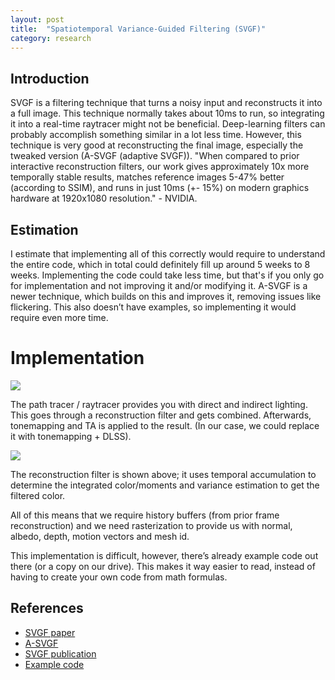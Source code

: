 ```yaml
---
layout: post
title:  "Spatiotemporal Variance-Guided Filtering (SVGF)"
category: research 
---
```


## Introduction

SVGF is a filtering technique that turns a noisy input and reconstructs it into a full image. This technique normally takes about 10ms to run, so integrating it into a real-time raytracer might not be beneficial. Deep-learning filters can probably accomplish something similar in a lot less time. However, this technique is very good at reconstructing the final image, especially the tweaked version (A-SVGF (adaptive SVGF)).
"When compared to prior interactive reconstruction filters, our work gives approximately 10x more temporally stable results, matches reference images 5-47% better (according to SSIM), and runs in just 10ms (+- 15%) on modern graphics hardware at 1920x1080 resolution." - NVIDIA.

## Estimation

I estimate that implementing all of this correctly would require to understand the entire code, which in total could definitely fill up around 5 weeks to 8 weeks. Implementing the code could take less time, but that's if you only go for implementation and not improving it and/or modifying it. A-SVGF is a newer technique, which builds on this and improves it, removing issues like flickering. This also doesn’t have examples, so implementing it would require even more time.

# Implementation

![](../../images/svgf/image_0.png)

The path tracer / raytracer provides you with direct and indirect lighting. This goes through a reconstruction filter and gets combined. Afterwards, tonemapping and TA is applied to the result. (In our case, we could replace it with tonemapping + DLSS).

![](../../images/svgf/image_1.png)

The reconstruction filter is shown above; it uses temporal accumulation to determine the 
integrated color/moments and variance estimation to get the filtered color. 

All of this means that we require history buffers (from prior frame reconstruction) and we need rasterization to provide us with normal, albedo, depth, motion vectors and mesh id. 

This implementation is difficult, however, there’s already example code out there (or a copy on our drive). This makes it way easier to read, instead of having to create your own code from math formulas. 

## References

* [SVGF paper](https://research.nvidia.com/sites/default/files/pubs/2017-07_Spatiotemporal-Variance-Guided-Filtering%3A//svgf_preprint.pdf)
* [A-SVGF](http://cg.ivd.kit.edu/publications/2018/adaptive_temporal_filtering/adaptive_temporal_filtering.pdf)
* [SVGF publication](https://research.nvidia.com/publication/2017-07_Spatiotemporal-Variance-Guided-Filtering%3A)
* [Example code](http://cwyman.org/code/svgfSampleCodeAndDependencies.zip)

